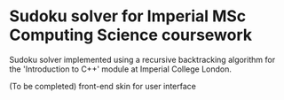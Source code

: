 # Sudoku solver for Imperial MSc Computing Science coursework 

Sudoku solver implemented using a recursive backtracking algorithm for the 'Introduction to C++' module at Imperial College London. 

(To be completed) front-end skin for user interface 
